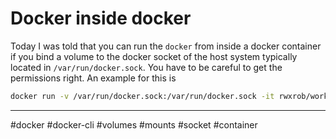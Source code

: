 # Docker inside docker
Today I was told that you can run the `docker` from inside a docker container if you bind a volume to the docker socket of the host system typically located in `/var/run/docker.sock`. You have to be careful to get the permissions right. An example for this is
```sh
docker run -v /var/run/docker.sock:/var/run/docker.sock -it rwxrob/workspace --rm
```

----
#docker #docker-cli #volumes #mounts #socket #container

